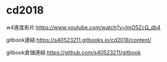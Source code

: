 # cd2018

w4進度影片:https://www.youtube.com/watch?v=ImO5ZcQ_db4

gitbook連結:https://s40523211.gitbooks.io/cd2018/content/

gitbook倉儲連結:https://github.com/s40523211/gitbook
